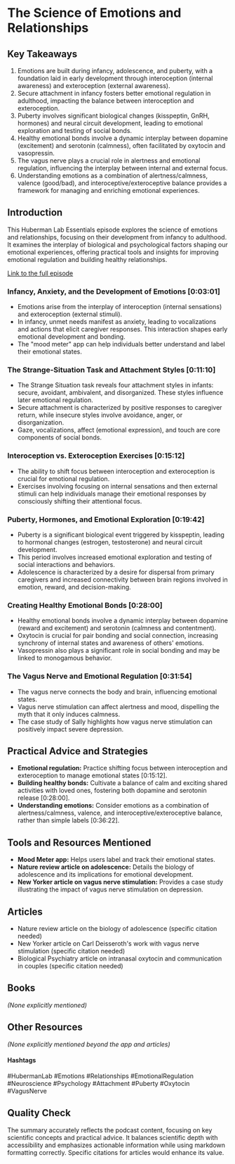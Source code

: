 # The Science of Emotions and Relationships

## Key Takeaways
1. Emotions are built during infancy, adolescence, and puberty, with a foundation laid in early development through interoception (internal awareness) and exteroception (external awareness).
2. Secure attachment in infancy fosters better emotional regulation in adulthood, impacting the balance between interoception and exteroception.
3. Puberty involves significant biological changes (kisspeptin, GnRH, hormones) and neural circuit development, leading to emotional exploration and testing of social bonds.
4. Healthy emotional bonds involve a dynamic interplay between dopamine (excitement) and serotonin (calmness), often facilitated by oxytocin and vasopressin.
5. The vagus nerve plays a crucial role in alertness and emotional regulation, influencing the interplay between internal and external focus.
6. Understanding emotions as a combination of alertness/calmness, valence (good/bad), and interoceptive/exteroceptive balance provides a framework for managing and enriching emotional experiences.


## Introduction
This Huberman Lab Essentials episode explores the science of emotions and relationships, focusing on their development from infancy to adulthood.  It examines the interplay of biological and psychological factors shaping our emotional experiences, offering practical tools and insights for improving emotional regulation and building healthy relationships.

[Link to the full episode](https://www.youtube.com/watch?v=qdk7XuBgSjw)

### Infancy, Anxiety, and the Development of Emotions [0:03:01]
- Emotions arise from the interplay of interoception (internal sensations) and exteroception (external stimuli).
- In infancy, unmet needs manifest as anxiety, leading to vocalizations and actions that elicit caregiver responses.  This interaction shapes early emotional development and bonding.
- The "mood meter" app can help individuals better understand and label their emotional states.

### The Strange-Situation Task and Attachment Styles [0:11:10]
- The Strange Situation task reveals four attachment styles in infants: secure, avoidant, ambivalent, and disorganized. These styles influence later emotional regulation.
- Secure attachment is characterized by positive responses to caregiver return, while insecure styles involve avoidance, anger, or disorganization.
- Gaze, vocalizations, affect (emotional expression), and touch are core components of social bonds.

### Interoception vs. Exteroception Exercises [0:15:12]
- The ability to shift focus between interoception and exteroception is crucial for emotional regulation.
- Exercises involving focusing on internal sensations and then external stimuli can help individuals manage their emotional responses by consciously shifting their attentional focus.


### Puberty, Hormones, and Emotional Exploration [0:19:42]
- Puberty is a significant biological event triggered by kisspeptin, leading to hormonal changes (estrogen, testosterone) and neural circuit development.
- This period involves increased emotional exploration and testing of social interactions and behaviors.
- Adolescence is characterized by a desire for dispersal from primary caregivers and increased connectivity between brain regions involved in emotion, reward, and decision-making.

### Creating Healthy Emotional Bonds [0:28:00]
- Healthy emotional bonds involve a dynamic interplay between dopamine (reward and excitement) and serotonin (calmness and contentment).
- Oxytocin is crucial for pair bonding and social connection, increasing synchrony of internal states and awareness of others' emotions.
- Vasopressin also plays a significant role in social bonding and may be linked to monogamous behavior.

### The Vagus Nerve and Emotional Regulation [0:31:54]
- The vagus nerve connects the body and brain, influencing emotional states.
- Vagus nerve stimulation can affect alertness and mood, dispelling the myth that it only induces calmness.
- The case study of Sally highlights how vagus nerve stimulation can positively impact severe depression.

## Practical Advice and Strategies
- **Emotional regulation:**  Practice shifting focus between interoception and exteroception to manage emotional states [0:15:12].
- **Building healthy bonds:**  Cultivate a balance of calm and exciting shared activities with loved ones, fostering both dopamine and serotonin release [0:28:00].
- **Understanding emotions:**  Consider emotions as a combination of alertness/calmness, valence, and interoceptive/exteroceptive balance, rather than simple labels [0:36:22].

## Tools and Resources Mentioned
- **Mood Meter app:**  Helps users label and track their emotional states.
- **Nature review article on adolescence:** Details the biology of adolescence and its implications for emotional development.
- **New Yorker article on vagus nerve stimulation:**  Provides a case study illustrating the impact of vagus nerve stimulation on depression.


## Articles
- Nature review article on the biology of adolescence (specific citation needed)
- New Yorker article on Carl Deisseroth's work with vagus nerve stimulation (specific citation needed)
- Biological Psychiatry article on intranasal oxytocin and communication in couples (specific citation needed)


## Books
*(None explicitly mentioned)*


## Other Resources
*(None explicitly mentioned beyond the app and articles)*


#### Hashtags
#HubermanLab #Emotions #Relationships #EmotionalRegulation #Neuroscience #Psychology #Attachment #Puberty #Oxytocin #VagusNerve


## Quality Check
The summary accurately reflects the podcast content, focusing on key scientific concepts and practical advice. It balances scientific depth with accessibility and emphasizes actionable information while using markdown formatting correctly.  Specific citations for articles would enhance its value.
